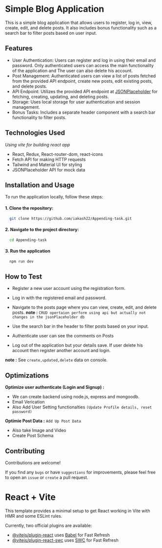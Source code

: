 
# Simple Blog Application

This is a simple blog application that allows users to register, log in, view, create, edit, and delete posts. It also includes bonus functionality such as a search bar to filter posts based on user input.


## Features

- User Authentication: Users can register and log in using their email and password. Only authenticated users can access the main functionality of the application and The user can also delete his account.
- Post Management: Authenticated users can view a list of posts fetched from the provided API endpoint, create new posts, edit existing posts, and delete posts.
- API Endpoint: Utilizes the provided API endpoint at [JSONPlaceholder](https://jsonplaceholder.typicode.com/) for fetching, creating, updating, and deleting posts.
- Storage: Uses local storage for user authentication and session management.
- Bonus Tasks: Includes a separate header component with a search bar functionality to filter posts.


## Technologies Used
 *Using vite for building react app*
- React, Redux, React-router-dom, react-icons
- Fetch API for making HTTP requests
- Tailwind and Material UI for styling
- JSONPlaceholder API for mock data


## Installation and Usage

To run the application locally, follow these steps:

#### 1. Clone the repository:

```bash
  git clone https://github.com/iakash22/Appending-task.git
```

#### 2. Navigate to the project directory:

```bash
  cd Appending-task
```

#### 3. Run the application 

```bash
  npm run dev
```
## How to Test

- Register a new user account using the registration form.
- Log in with the registered email and password.
- Navigate to the posts page where you can view, create, edit, and delete posts. 
 **note :** `CRUD opertaion perform using api but actually not changes in the jsonPlaceholder db`

- Use the search bar in the header to filter posts based on your input.
- Authenticate user can see the comments on Posts
- Log out of the application but your details save. If user delete his account then register another account and login.

**note :** See `create,updated,delete` data on console.


## Optimizations

**Optimize user authenticate (Login and Signup) :**
- We can create backend using node.js, express and mongoodb.
- Email Verication 
- Also Add User Setting functionalties `(Update Profile details, reset password)`


**Optimie Post Data :**
`Add Up Post Data`
- Also take Image and Video
- Create Post Schema 


## Contributing

Contributions are welcome! 

If you find any `bugs` or have `suggestions` for improvements, please feel free to open an `issue` or `create` a pull request.




# React + Vite

This template provides a minimal setup to get React working in Vite with HMR and some ESLint rules.

Currently, two official plugins are available:

- [@vitejs/plugin-react](https://github.com/vitejs/vite-plugin-react/blob/main/packages/plugin-react/README.md) uses [Babel](https://babeljs.io/) for Fast Refresh
- [@vitejs/plugin-react-swc](https://github.com/vitejs/vite-plugin-react-swc) uses [SWC](https://swc.rs/) for Fast Refresh
